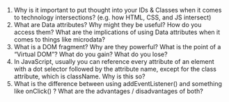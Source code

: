 1. Why is it important to put thought into your IDs & Classes when it comes to technology intersections? (e.g. how HTML, CSS, and JS intersect)
2. What are Data attributes? Why might they be useful? How do you access them? What are the implications of using Data attributes when it comes to things like microdata?
3. What is a DOM fragment? Why are they powerful?
What is the point of a “Virtual DOM”? What do you gain? What do you lose?
4. In JavaScript, usually you can reference every attribute of an element with a dot selector followed by the attribute name, except for the class attribute, which is className. Why is this so?
5. What is the difference between using addEventListener() and something like onClick() ? What are the advantages / disadvantages of both?